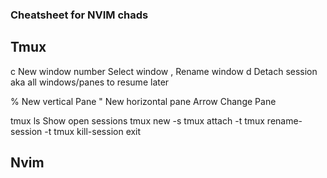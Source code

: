 ### Cheatsheet for NVIM chads

## Tmux

<C-b>c                New window
<C-b>number           Select window
<C-b>,                Rename window
<C-b>d                Detach session aka all windows/panes to resume later

<C-b>%                New vertical Pane
<C-b>"                New horizontal pane
<C-b>Arrow            Change Pane

tmux ls               Show open sessions
tmux new -s <name>
tmux attach -t <name>
tmux rename-session -t <name> <newname>
tmux kill-session <name>
exit

## Nvim
